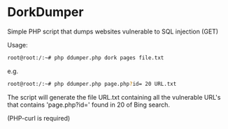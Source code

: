# DorkDumper
Simple PHP script that dumps websites vulnerable to SQL injection (GET)

Usage:
```bash
root@root:/:~# php ddumper.php dork pages file.txt
```
e.g.
```bash
root@root:/:~# php ddumper.php page.php?id= 20 URL.txt
```
The script will generate the file URL.txt containing all the vulnerable URL's that contains 'page.php?id=' found in 20 of Bing search.

(PHP-curl is required)
